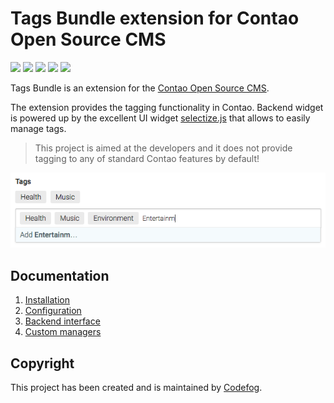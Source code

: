# Tags Bundle extension for Contao Open Source CMS

![](https://img.shields.io/packagist/v/codefog/tags-bundle.svg)
![](https://img.shields.io/packagist/l/codefog/tags-bundle.svg)
![](https://img.shields.io/packagist/dt/codefog/tags-bundle.svg)
[![](https://img.shields.io/travis/codefog/tags-bundle/master.svg?style=flat-square)](https://travis-ci.org/codefog/tags-bundle/)
[![](https://img.shields.io/coveralls/codefog/tags-bundle/master.svg?style=flat-square)](https://coveralls.io/github/codefog/tags-bundle)

Tags Bundle is an extension for the [Contao Open Source CMS](https://contao.org).

The extension provides the tagging functionality in Contao. Backend widget is powered up by the excellent
UI widget [selectize.js](https://github.com/selectize/selectize.js) that allows to easily manage tags.

> This project is aimed at the developers and it does not provide tagging to any of standard Contao 
  features by default!

![](docs/images/preview.png)

## Documentation

1. [Installation](docs/01-installation.md)
2. [Configuration](docs/02-config.md)
3. [Backend interface](docs/03-backend.md)
4. [Custom managers](docs/04-custom-manager.md)

## Copyright

This project has been created and is maintained by [Codefog](https://codefog.pl).
